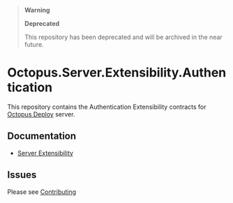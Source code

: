 > **Warning**
>
> **Deprecated**
>
> This repository has been deprecated and will be archived in the near future.

# Octopus.Server.Extensibility.Authentication

This repository contains the Authentication Extensibility contracts for [Octopus Deploy][1] server.

## Documentation
- [Server Extensibility][2]

## Issues
Please see [Contributing](CONTRIBUTING.md)

[1]: https://octopus.com
[2]: http://g.octopushq.com/ServerExtensions
